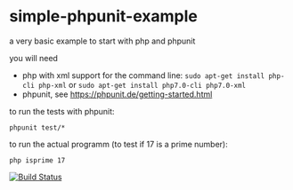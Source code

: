# simple-phpunit-example
a very basic example to start with php and phpunit

you will need 
 * php with xml support for the command line: `sudo apt-get install php-cli php-xml` or `sudo apt-get install php7.0-cli php7.0-xml`
 * phpunit, see https://phpunit.de/getting-started.html 
 
to run the tests with phpunit:
  
    phpunit test/*
  
to run the actual programm (to test if 17 is a prime number):
  
    php isprime 17


[![Build Status](https://travis-ci.org/oliworx/simple-phpunit-example.svg?branch=master)](https://travis-ci.org/oliworx/simple-phpunit-example)
